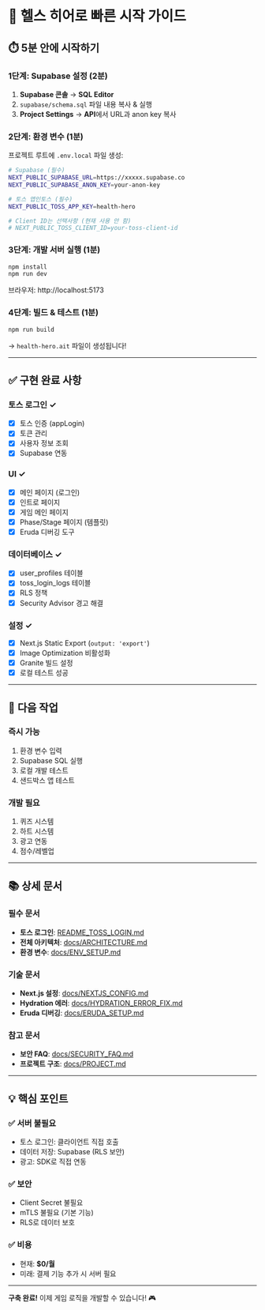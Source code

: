 # 🚀 헬스 히어로 빠른 시작 가이드

## ⏱️ 5분 안에 시작하기

### 1단계: Supabase 설정 (2분)

1. **Supabase 콘솔** → **SQL Editor**
2. `supabase/schema.sql` 파일 내용 복사 & 실행
3. **Project Settings** → **API**에서 URL과 anon key 복사

### 2단계: 환경 변수 (1분)

프로젝트 루트에 `.env.local` 파일 생성:

```bash
# Supabase (필수)
NEXT_PUBLIC_SUPABASE_URL=https://xxxxx.supabase.co
NEXT_PUBLIC_SUPABASE_ANON_KEY=your-anon-key

# 토스 앱인토스 (필수)
NEXT_PUBLIC_TOSS_APP_KEY=health-hero

# Client ID는 선택사항 (현재 사용 안 함)
# NEXT_PUBLIC_TOSS_CLIENT_ID=your-toss-client-id
```

### 3단계: 개발 서버 실행 (1분)

```bash
npm install
npm run dev
```

브라우저: http://localhost:5173

### 4단계: 빌드 & 테스트 (1분)

```bash
npm run build
```

→ `health-hero.ait` 파일이 생성됩니다!

---

## ✅ 구현 완료 사항

### 토스 로그인 ✓
- [x] 토스 인증 (appLogin)
- [x] 토큰 관리
- [x] 사용자 정보 조회
- [x] Supabase 연동

### UI ✓
- [x] 메인 페이지 (로그인)
- [x] 인트로 페이지
- [x] 게임 메인 페이지
- [x] Phase/Stage 페이지 (템플릿)
- [x] Eruda 디버깅 도구

### 데이터베이스 ✓
- [x] user_profiles 테이블
- [x] toss_login_logs 테이블
- [x] RLS 정책
- [x] Security Advisor 경고 해결

### 설정 ✓
- [x] Next.js Static Export (`output: 'export'`)
- [x] Image Optimization 비활성화
- [x] Granite 빌드 설정
- [x] 로컬 테스트 성공

---

## 🎯 다음 작업

### 즉시 가능
1. 환경 변수 입력
2. Supabase SQL 실행
3. 로컬 개발 테스트
4. 샌드박스 앱 테스트

### 개발 필요
1. 퀴즈 시스템
2. 하트 시스템
3. 광고 연동
4. 점수/레벨업

---

## 📚 상세 문서

### 필수 문서
- **토스 로그인**: [README_TOSS_LOGIN.md](README_TOSS_LOGIN.md)
- **전체 아키텍처**: [docs/ARCHITECTURE.md](docs/ARCHITECTURE.md)
- **환경 변수**: [docs/ENV_SETUP.md](docs/ENV_SETUP.md)

### 기술 문서
- **Next.js 설정**: [docs/NEXTJS_CONFIG.md](docs/NEXTJS_CONFIG.md)
- **Hydration 에러**: [docs/HYDRATION_ERROR_FIX.md](docs/HYDRATION_ERROR_FIX.md)
- **Eruda 디버깅**: [docs/ERUDA_SETUP.md](docs/ERUDA_SETUP.md)

### 참고 문서
- **보안 FAQ**: [docs/SECURITY_FAQ.md](docs/SECURITY_FAQ.md)
- **프로젝트 구조**: [docs/PROJECT.md](docs/PROJECT.md)

---

## 💡 핵심 포인트

### ✅ 서버 불필요
- 토스 로그인: 클라이언트 직접 호출
- 데이터 저장: Supabase (RLS 보안)
- 광고: SDK로 직접 연동

### ✅ 보안
- Client Secret 불필요
- mTLS 불필요 (기본 기능)
- RLS로 데이터 보호

### ✅ 비용
- 현재: **$0/월**
- 미래: 결제 기능 추가 시 서버 필요

---

**구축 완료!** 이제 게임 로직을 개발할 수 있습니다! 🎮

